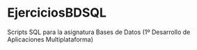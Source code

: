 # EjerciciosBDSQL
Scripts SQL para la asignatura Bases de Datos (1º Desarrollo de Aplicaciones Multiplataforma)
